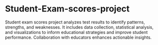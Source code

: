 # Student-Exam-scores-project
Student exam scores project analyzes test results to identify patterns, strengths, and weaknesses. It includes data collection, statistical analysis, and visualizations to inform educational strategies and improve student performance. Collaboration with educators enhances actionable insights.
